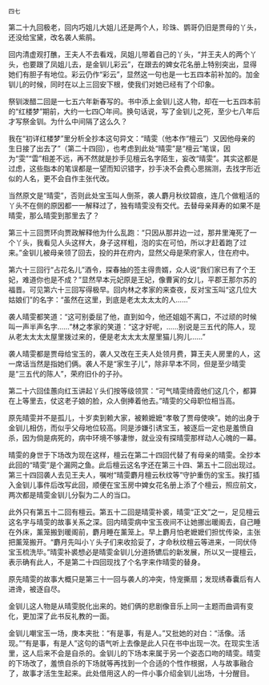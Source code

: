     四七 

   第二十九回极老，回内巧姐儿大姐儿还是两个人，珍珠、鹦哥仍旧是贾母的丫头，还没给宝黛，改名袭人紫鹃。

   回内清虚观打醮，王夫人不去看戏，凤姐儿带着自己的丫头，“并王夫人的两个丫头，也要跟了凤姐儿去，是金钏儿彩云”，在跟去的婢女花名册上特别突出，显得她们有胆子有地位。彩云仍作“彩云”，显然这一句也是一七五四本前补加的。加金钏儿的时候，同时在以上三回安下根，使我们对她已经有了个印象。

   祭钏泼醋二回是一七五六年新春写的。书中添上金钏儿这人物，却在一七五四本前的“红楼梦”期前，大约一七四〇年间。换句话说，写了金钏儿之死，至少七八年后才写祭金钏。为什么中间隔了这么久？

   我在“初详红楼梦”里分析全抄本这句异文：“晴雯（他本作“檀云”）又因他母亲的生日接了出去了”（第二十四回），也考虑到此处“晴雯”是“檀云”笔误，因为“雯”“雲”相差不远，再不然就是抄手见檀云名字陌生，妄改“晴雯”。其实这都是过虑，这些脂本的笔误都是一望而知识错字，抄手决不会费心思揣测，去找字形近似的人名，更不会自作主张代改。

   当然原文是“晴雯”，否则此处宝玉叫人倒茶，袭人麝月秋纹碧痕，连几个做粗活的丫头不在侧的原因都一一解释过了，独有晴雯没有交代。去替母亲拜寿的如果不是晴雯，那么晴雯到那里去了？

   第三十三回贾环向贾政解释他为什么乱跑：“只因从那井边一过，那井里淹死了一个丫头，我看见人头这样大，身子这样粗，泡的实在可怕，所以才赶着跑了过来。”金钏儿被母亲领了回去，投的井在府内，显然父母是荣府家人，住在府中。

   第六十三回行“占花名儿”酒令，探春抽的签主得贵婿，众人说“我们家已有了个王妃，难道你也是不成？”显然早本元妃原是王妃，像曹寅的女儿，平郡王那尔苏的福晋。可见第六十三回写得极早。回内林之孝家的来查夜，反对宝玉叫“这几位大姑娘们”的名字：“虽然在这里，到底是老太太太太的人……”

   袭人晴雯都笑道：“这可别委屈了他，直到如今，他还姐姐不离口，不过顽的时候叫一声半声名字……”林之孝家的笑道：“这才好呢，……别说是三五代的陈人，现从老太太太太屋里拨过来的，便是老太太太太屋里猫儿狗儿……”

   袭人晴雯都是贾母给宝玉的，袭人又改在王夫人处领月费，算王夫人房里的人，这一席话当然是指她们俩。袭人不是“家生子儿”，除非早本不同，但是至少晴雯是“三五代的陈人”，荣府旧仆的子孙。

   第二十六回佳蕙向红玉讲起丫头们按等级领赏：“可气晴雯绮霞他们这几个，都算在上等里去，仗这老子娘的脸，众人倒捧着他去。”晴雯的父母职位相当高。

   原先晴雯并不是孤儿，十岁卖到赖大家，被赖嬷嬷“孝敬了贾母使唤”。她的出身于金钏儿相仿，而似乎父母地位较高。同是涉嫌引诱宝玉，被逐后一定也是羞愤自杀，因为倘是病死的，病中环境不够凄惨，就业没有探晴雯那样动人心魄的一幕。

   晴雯的身世于下场改为现在这样，檀云在第二十四回代替了有母亲的晴雯。全抄本此回的“晴雯”是个漏网之鱼。此后檀云这名字还在第三十四、第五十二回出现过。第三十四回袭人去见王夫人，嘱咐“晴雯麝月檀云秋纹等”守护重伤的宝玉。挨打插入金钏儿事件后改写此回，顺便在宝玉房中婢女花名册上添了个檀云，照应前文，两次都是晴雯金钏儿分裂为二人的当口。

   此外只有第五十二回有檀云。第五十二回是晴雯补裘，晴雯“正文”之一，足见檀云这名字与晴雯的故事关系之深。回内晴雯病中宝玉夜间不让她挪出暖阁去，自己睡在外床，薰笼搬到暖阁前，麝月睡在薰笼上。早上麝月怕老嬷嬷们担忧传染，主张把薰笼搬开。“麝月先叫小丫头子们来收拾妥了，才命秋纹檀云等进来，一同伏侍宝玉梳洗毕。”晴雯补裘想必是晴雯金钏儿分道扬镳后的新发展，所以又一提檀云，表示确有此人，不是第二十四回现找了个名字来作晴雯的替身。

   原先晴雯的故事大概只是第三十一回与袭人的冲突，恃宠撕扇；发现绣春囊后有人进谗，被逐自尽。

   金钏儿这人物是从晴雯脱化出来的。她们俩的悲剧像音乐上同一主题而曲调有变化，更加深了此书反礼教的一面。

   金钏儿嘲宝玉一场，庚本夹批：“有是事，有是人。”又批她的对白：“活像。活现。”“有是事，有是人”这句的语气听上去像是此人只在书中出现一次。在现实生活里，这人后来不会是自杀的。金钏儿的下场本来属于另一个姿态口吻的晴雯。晴雯的下场改了，羞愤自杀的下场就等再找到一个合适的个性作根据，人与故事融合了，故事才活生生起来。此处借用这人的一件小事介绍金钏儿出场，十分醒目。

